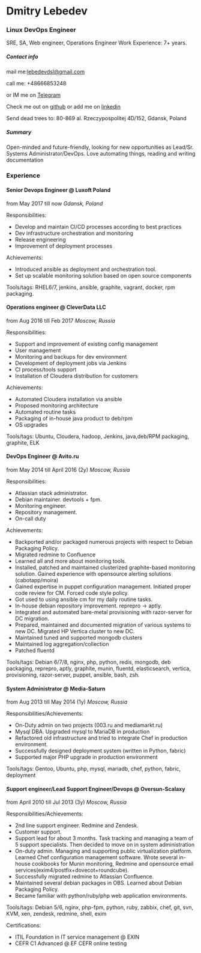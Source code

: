 # Dmitry Lebedev
### Linux DevOps Engineer
SRE, SA, Web engineer, Operations Engineer
Work Experience: 7+ years.

##### Contact info
mail me:lebedevdsl@gmail.com

call me: +48666853248

or IM me on [Telegram](t.me/extraterrestr1al)

Check me out on [github](http://github.com/lebedevdsl) or add me on [linkedin](http://linkedin.com/in/lebedevd)

Send dead trees to: 80-869 al. Rzeczypospolitej 4D/152, Gdansk, Poland

##### Summary
Open-minded and future-friendly, looking for new opportunities as Lead/Sr. Systems Administrator/DevOps. Love automating things, reading and writing documentation

### Experience
#### Senior Devops Engineer @ Luxoft Poland
from May 2017 till now
_Gdansk, Poland_

Responsibilities:
- Develop and maintain CI/CD processes according to best practices
- Dev infrastructure orchestration and monitoring
- Release engineering
- Improvement of deployment processes

Achievements:
- Introduced ansible as deployment and orchestration tool. 
- Set up scalable monitoring solution based on open source components

Tools/tags:
RHEL6/7, jenkins, ansible, graphite, vagrant, docker, rpm packaging.


#### Operations engineer @ CleverData LLC
from Aug 2016 till Feb 2017
_Moscow, Russia_

Responsibilities:
- Support and improvement of existing config management
- User management
- Monitoring and backups for dev environment
- Development of deployment jobs via Jenkins
- CI process/tools support
- Installation of Cloudera distribution for customers

Achievements:
- Automated Cloudera installation via ansible
- Proposed monitoring architecture
- Automated routine tasks
- Packaging of in-house java product to deb/rpm
- OS upgrades

Tools/tags:
Ubuntu, Cloudera, hadoop, Jenkins, java,deb/RPM packaging, graphite, ELK

#### DevOps Engineer @ Avito.ru
from May 2014 till April 2016 (2y)
_Moscow, Russia_

Responsibilities:
- Atlassian stack administrator.
- Debian maintainer. devtools + fpm.
- Monitoring engineer.
- Repository management.
- On-call duty

Achievements:
- Backported and/or packaged numerous projects with respect to Debian Packaging Policy. 
- Migrated redmine to Confluence
- Learned all and more about monitoring tools. 
- Installed, patched and maintained clusterized graphite-based monitoring solution. Gained experience with opensource alerting solutions (cabotapp/moira)
- Gained expertise in puppet configuration management. Initiated proper code review for CM. Forced code style policy.
- Got used to using ansible cm for my daily routine tasks.
- In-house debian repository improvement. reprepro -> aptly.
- Integrated and automated bare-metal provisioning with razor-server for DC migration.
- Prepared, maintained and documented migration of various systems to new DC. Migrated HP Vertica cluster to new DC.
- Maintained tuned and supported mongodb clusters
- Maintained log aggregation/collection
- Patched fluentd

Tools/tags:
Debian 6/7/8, nginx, php, python, redis, mongodb, deb packaging, reprepro, aptly, graphite, munin, fluentd, elasticsearch, vertica, provisioning, razor-server, puppet, ansible, bash, zsh.


#### System Administrator @ Media-Saturn
from Aug 2013 till May 2014 (1y)
_Moscow, Russia_

Responsibilities/Achievements:
- On-Duty admin on two projects (003.ru and mediamarkt.ru)
- Mysql DBA. Upgraded mysql to MariaDB in production
- Refactored old infrastructure and tried to integrate Chef in production environment. 
- Successfully designed deployment system (written in Python, fabric)
- Supported major PHP upgrade in production environment

Tools/tags:
Gentoo, Ubuntu, php, mysql, mariadb, chef, python, fabric, deployment

#### Support engineer/Lead Support Engineer/Devops @ Oversun-Scalaxy 
from April 2010 till Jul 2013 (3y)
_Moscow, Russia_

Responsibilities/Achievements:
- 2nd line support engineer. Redmine and Zendesk.
- Customer support. 
- Support lead for about 3 months. Task tracking and managing a team of 5 support specialists. Then decided to move on in system administration
- On-duty admin. Managing and supporting public virtualization platform. Learned Chef configuration management software. Wrote several in-house cookbooks for Munin monitoring, Redmine and opensource email services(exim4/postfix+dovecot+roundcube).
- Successfully migrated redmine to Atlassian Confluence. 
- Maintained several debian packages in OBS. Learned about Debian Packaging Policy.
- Became familiar with python/ruby/php web application environments.

Tools/tags:
Debian 5/6, nginx, php-fpm, python, ruby, zabbix, chef, git, svn, KVM, xen, zendesk, redmine, shell, exim

Certifications:
- ITIL Foundation in IT service management @ EXIN
- CEFR C1 Advanced @ EF CEFR online testing

